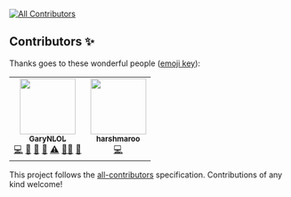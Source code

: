 <!-- ALL-CONTRIBUTORS-BADGE:START - Do not remove or modify this section -->
[![All Contributors](https://img.shields.io/badge/all_contributors-2-orange.svg?style=flat-square)](#contributors-)
<!-- ALL-CONTRIBUTORS-BADGE:END -->

## Contributors ✨

Thanks goes to these wonderful people ([emoji key](https://allcontributors.org/docs/en/emoji-key)):

<!-- ALL-CONTRIBUTORS-LIST:START - Do not remove or modify this section -->
<!-- prettier-ignore-start -->
<!-- markdownlint-disable -->
<table>
  <tr>
    <td align="center"><a href="https://github.com/GaryNLOL"><img src="https://avatars.githubusercontent.com/u/46727048?v=4?s=100" width="100px;" alt=""/><br /><sub><b>GaryNLOL</b></sub></a><br /><a href="https://github.com/GaryNLOL/GSS-Language/commits?author=GaryNLOL" title="Code">💻</a> <a href="https://github.com/GaryNLOL/GSS-Language/commits?author=GaryNLOL" title="Documentation">📖</a> <a href="#ideas-GaryNLOL" title="Ideas, Planning, & Feedback">🤔</a> <a href="#tool-GaryNLOL" title="Tools">🔧</a> <a href="https://github.com/GaryNLOL/GSS-Language/commits?author=GaryNLOL" title="Tests">⚠️</a> <a href="#mentoring-GaryNLOL" title="Mentoring">🧑‍🏫</a> <a href="#maintenance-GaryNLOL" title="Maintenance">🚧</a></td>
    <td align="center"><a href="https://github.com/harshmaroo"><img src="https://avatars.githubusercontent.com/u/71558331?v=4?s=100" width="100px;" alt=""/><br /><sub><b>harshmaroo</b></sub></a><br /><a href="https://github.com/GaryNLOL/GSS-Language/commits?author=harshmaroo" title="Code">💻</a></td>
  </tr>
</table>

<!-- markdownlint-restore -->
<!-- prettier-ignore-end -->

<!-- ALL-CONTRIBUTORS-LIST:END -->

This project follows the [all-contributors](https://github.com/all-contributors/all-contributors) specification. Contributions of any kind welcome!
